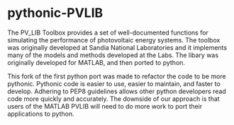 pythonic-PVLIB
============

The PV_LIB Toolbox provides a set of well-documented functions for simulating the performance of photovoltaic energy systems. The toolbox was originally developed at Sandia National Laboratories and it implements many of the models and methods developed at the Labs. The libary was originally developed for MATLAB, and then ported to python.

This fork of the first python port was made to refactor the code to be more pythonic. Pythonic code is easier to use, easier to maintain, and faster to develop. Adhering to PEP8 guidelines allows other python developers read code more quickly and accurately. The downside of our approach is that users of the MATLAB PVLIB will need to do more work to port their applications to python. 

